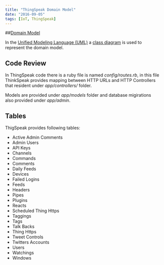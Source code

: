```yaml
---
title: "ThingSpeak Domain Model"
date: "2016-09-05"
tags: [IoT, ThingSpeak]
---
```


##[Domain Model](https://en.wikipedia.org/wiki/Domain_model)

In the [Unified Modeling Language (UML)](https://en.wikipedia.org/wiki/Unified_Modeling_Language) a [class diagram](https://en.wikipedia.org/wiki/Class_diagram) is used to represent the domain model.

## Code Review

In ThingSpeak code there is a ruby file is named _config/routes.rb_, in
this file ThinkSpeak provides mapping between HTTP URLs and HTTP Controllers
that resident under _app/controllers/_ folder.

Models are provided under _app/models_ folder and database migirations
also provided under _app/admin_.

## Tables

ThigSpeak provides following tables:

- Active Admin Comments
- Admin Users
- API Keys
- Channels
- Commands
- Comments
- Daily Feeds
- Devices
- Failed Logins
- Feeds
- Headers
- Pipes
- Plugins
- Reacts
- Scheduled Thing Https
- Taggings
- Tags
- Talk Backs
- Thing Https
- Tweet Controls
- Twitters Accounts
- Users
- Watchings
- Windows
